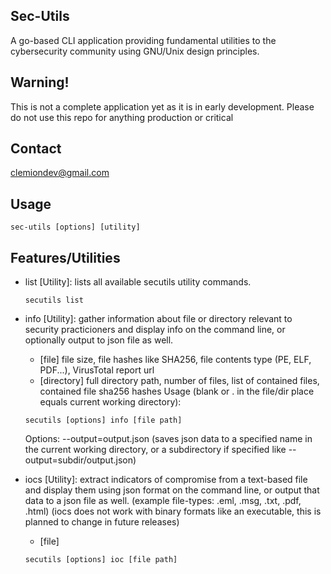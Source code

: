 ## Sec-Utils
A go-based CLI application providing fundamental utilities to the cybersecurity community using GNU/Unix design principles.

## Warning!
This is not a complete application yet as it is in early development. Please do not use this repo for anything production or critical

## Contact 
clemiondev@gmail.com

## Usage
~~~
sec-utils [options] [utility]
~~~

## Features/Utilities
- list [Utility]: lists all available secutils utility commands.
    ~~~
    secutils list
    ~~~
- info [Utility]: gather information about file or directory relevant to security practicioners and display info on the command line, or optionally output to json file as well.
    - [file] file size, file hashes like SHA256, file contents type (PE, ELF, PDF...), VirusTotal report url
    - [directory] full directory path, number of files, list of contained files, contained file sha256 hashes
    Usage (blank or . in the file/dir place equals current working directory): 
    ~~~
    secutils [options] info [file path] 
    ~~~
    Options: --output=output.json (saves json data to a specified name in the current working directory, or a subdirectory if specified like --output=subdir/output.json)

- iocs [Utility]: extract indicators of compromise from a text-based file and display them using json format on the command line, or output that data to a json file as well. (example file-types: .eml, .msg, .txt, .pdf, .html) (iocs does not work with binary formats like an executable, this is planned to change in future releases)
    - [file]
    ~~~
    secutils [options] ioc [file path]   
    ~~~ 